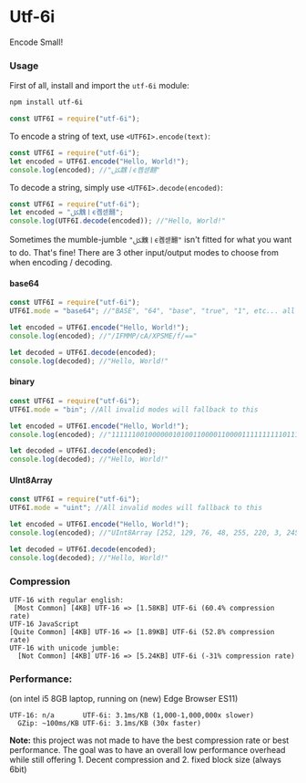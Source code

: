 # Utf-6i

Encode Small!

### Usage

First of all, install and import the `utf-6i` module:

```bash
npm install utf-6i
```

```js
const UTF6I = require("utf-6i");
```

To encode a string of text, use `<UTF6I>.encode(text)`:

```js
const UTF6I = require("utf-6i");
let encoded = UTF6I.encode("Hello, World!");
console.log(encoded); //"ﲁ䰰ￜϵ콈섿翿"
```

To decode a string, simply use `<UTF6I>.decode(encoded)`:

```js
const UTF6I = require("utf-6i");
let encoded = "ﲁ䰰ￜϵ콈섿翿";
console.log(UTF6I.decode(encoded)); //"Hello, World!"
```

Sometimes the mumble-jumble `"ﲁ䰰ￜϵ콈섿翿"` isn't fitted for what you want to do. That's fine! There are 3 other input/output modes to choose from when encoding / decoding.

#### base64

```js
const UTF6I = require("utf-6i");
UTF6I.mode = "base64"; //"BASE", "64", "base", "true", "1", etc... all work also

let encoded = UTF6I.encode("Hello, World!");
console.log(encoded); //"/IFMMP/cA/XPSME/f/=="

let decoded = UTF6I.decode(encoded);
console.log(decoded); //"Hello, World!"
```

#### binary

```js
const UTF6I = require("utf-6i");
UTF6I.mode = "bin"; //All invalid modes will fallback to this

let encoded = UTF6I.encode("Hello, World!");
console.log(encoded); //"111111001000000101001100001100001111111111011100000000111111010111001111010010001100000100111111011111"

let decoded = UTF6I.decode(encoded);
console.log(decoded); //"Hello, World!"
```

#### UInt8Array

```js
const UTF6I = require("utf-6i");
UTF6I.mode = "uint"; //All invalid modes will fallback to this

let encoded = UTF6I.encode("Hello, World!");
console.log(encoded); //"UInt8Array [252, 129, 76, 48, 255, 220, 3, 245, 207, 72, 193, 63, 127, 255]"

let decoded = UTF6I.decode(encoded);
console.log(decoded); //"Hello, World!"
```

### Compression

```
UTF-16 with regular english:
 [Most Common] [4KB] UTF-16 => [1.58KB] UTF-6i (60.4% compression rate)
UTF-16 JavaScript
[Quite Common] [4KB] UTF-16 => [1.89KB] UTF-6i (52.8% compression rate)
UTF-16 with unicode jumble:
  [Not Common] [4KB] UTF-16 => [5.24KB] UTF-6i (-31% compression rate)
```

### Performance:

(on intel i5 8GB laptop, running on (new) Edge Browser ES11)

```
UTF-16: n/a       UTF-6i: 3.1ms/KB (1,000-1,000,000x slower)
  GZip: ~100ms/KB UTF-6i: 3.1ms/KB (30x faster)
```

**Note:** this project was not made to have the best compression rate or best performance. The goal was to have an overall low performance overhead while still offering 1. Decent compression and 2. fixed block size (always 6bit)
